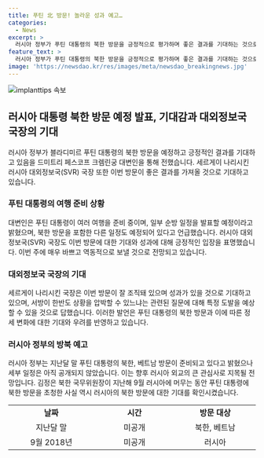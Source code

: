 ```yaml
---
title: 푸틴 北 방문! 놀라운 성과 예고…
categories:
  - News
excerpt: >
  러시아 정부가 푸틴 대통령의 북한 방문을 긍정적으로 평가하며 좋은 결과를 기대하는 것으로 나타났다. 크렘린 대변인은 푸틴 대통령의 여행을 준비 중이며, 세르게이 나리시킨 러시아 대외정보국(SVR) 국장도 이 방문이 성과를 가져올 것으로 예상했다. 이에 대한 구체적인 일정은 아직 발표되지 않았지만, 북한 국무위원장 김정은이 푸틴 대통령을 지난해 방문해달라는 초청을 했던 사실이 기억된다.
feature_text: >
  러시아 정부가 푸틴 대통령의 북한 방문을 긍정적으로 평가하며 좋은 결과를 기대하는 것으로 나타났다. 크렘린 대변인은 푸틴 대통령의 여행을 준비 중이며, 세르게이 나리시킨 러시아 대외정보국(SVR) 국장도 이 방문이 성과를 가져올 것으로 예상했다. 이에 대한 구체적인 일정은 아직 발표되지 않았지만, 북한 국무위원장 김정은이 푸틴 대통령을 지난해 방문해달라는 초청을 했던 사실이 기억된다.
image: 'https://newsdao.kr/res/images/meta/newsdao_breakingnews.jpg'
---
```


<p><img src="https://newsdao.kr/res/images/meta/newsdao_breakingnews.jpg" alt="implanttips 속보" /></p>

<h2 data-ke-size="size26">러시아 대통령 북한 방문 예정 발표, 기대감과 대외정보국 국장의 기대</h2>

<p data-ke-size="size16">러시아 정부가 블라디미르 푸틴 대통령의 북한 방문을 예정하고 긍정적인 결과를 기대하고 있음을 드미트리 페스코프 크렘린궁 대변인을 통해 전했습니다. 세르게이 나리시킨 러시아 대외정보국(SVR) 국장 또한 이번 방문이 좋은 결과를 가져올 것으로 기대하고 있습니다.</p>

<h3>푸틴 대통령의 여행 준비 상황</h3>

<p data-ke-size="size16">대변인은 푸틴 대통령이 여러 여행을 준비 중이며, 일부 순방 일정을 발표할 예정이라고 밝혔으며, 북한 방문을 포함한 다른 일정도 예정되어 있다고 언급했습니다. 러시아 대외정보국(SVR) 국장도 이번 방문에 대한 기대와 성과에 대해 긍정적인 입장을 표명했습니다. 이번 주에 매우 바쁘고 역동적으로 보낼 것으로 전망되고 있습니다.</p>

<h3>대외정보국 국장의 기대</h3>

<p data-ke-size="size16">세르게이 나리시킨 국장은 이번 방문이 잘 조직돼 있으며 성과가 있을 것으로 기대하고 있으며, 서방이 한반도 상황을 압박할 수 있느냐는 관련된 질문에 대해 특정 도발을 예상할 수 있을 것으로 답했습니다. 이러한 발언은 푸틴 대통령의 북한 방문과 이에 따른 정세 변화에 대한 기대와 우려를 반영하고 있습니다.</p>

<h3>러시아 정부의 방북 예고</h3>

<p data-ke-size="size16">러시아 정부는 지난달 말 푸틴 대통령의 북한, 베트남 방문이 준비되고 있다고 밝혔으나 세부 일정은 아직 공개되지 않았습니다. 이는 향후 러시아 외교의 큰 관심사로 지목될 전망입니다. 김정은 북한 국무위원장이 지난해 9월 러시아에 머무는 동안 푸틴 대통령에 북한 방문을 초청한 사실 역시 러시아의 북한 방문에 대한 기대를 확인시켰습니다.</p>

<table>
   <colgroup>
      <col style="width: 267px;">
      <col style="width: 267px;">
      <col style="width: 267px;">
   </colgroup>
   <tbody>
      <tr>
         <td style="text-align: center; height: 17px;"><b>날짜</b></td>
         <td style="text-align: center; height: 17px;"><b>시간</b></td>
         <td style="text-align: center; height: 17px;"><b>방문 대상</b></td>
      </tr>
      <tr>
         <td style="text-align: center; height: 17px;">지난달 말</td>
         <td style="text-align: center; height: 17px;">미공개</td>
         <td style="text-align: center; height: 17px;">북한, 베트남</td>
      </tr>
      <tr>
         <td style="text-align: center; height: 17px;">9월 2018년</td>
         <td style="text-align: center; height: 17px;">미공개</td>
         <td style="text-align: center; height: 17px;">러시아</td>
      </tr>
   </tbody>
</table>

<p data-ke-size="size16">&nbsp;</p>

